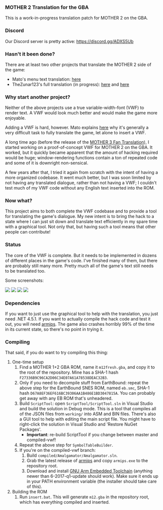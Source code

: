 ### MOTHER 2 Translation for the GBA
This is a work-in-progress translation patch for MOTHER 2 on the GBA.

### Discord
Our Discord server is pretty active: https://discord.gg/ADXS5Ub

### Hasn't it been done?
There are at least two other projects that translate the MOTHER 2 side of the game:
- Mato's menu text translation: [here](http://mother12.earthboundcentral.com/)
- TheZunar123's full translation (in progress): [here](http://earthboundcentral.com/forum/viewtopic.php?f=3&t=526) and [here](http://forum.starmen.net/forum/Games/Mother2/Mother-2-Fan-Translation/page/1/)

### Why start another project?
Neither of the above projects use a true variable-width-font (VWF) to render text. A VWF would look much better and would make the game more enjoyable.

Adding a VWF is hard, however. Mato explains [here](http://earthboundcentral.com/2011/04/a-look-at-the-mother-2-side/) why it's generally a very difficult task to fully translate the game, let alone to insert a VWF.

A long time ago (before the release of the [MOTHER 3 Fan Translation](http://mother3.fobby.net)), I started working on a proof-of-concept VWF for MOTHER 2 on the GBA. It worked, but it quickly became apparent that the amount of hacking required would be huge; window-rendering functions contain a ton of repeated code and some of it is downright non-sensical.

A few years after that, I tried it again from scratch with the intent of having a more organized codebase. It went much better, but I was soon limited by not having any translated dialogue, rather than not having a VWF; I couldn't test much of my VWF code without any English text inserted into the ROM.

### Now what?
This project aims to both complete the VWF codebase and to provide a tool for translating the game's dialogue. My new intent is to bring the hack to a state where I can just sit down and translate text efficiently in my spare time with a graphical tool. Not only that, but having such a tool means that other people can contribute!

### Status
The core of the VWF is complete. But it needs to be implemented in dozens of different places in the game's code. I've finished many of them, but there are probably still many more. Pretty much all of the game's text still needs to be translated too.

Some screenshots:

![](./screenshots/itshappening2.png) ![](./screenshots/itshappening4.png) ![](./screenshots/itshappening5.png) ![](./screenshots/m2-status2.png)

### Dependencies
If you want to just use the graphical tool to help with the translation, you just need .NET 4.5.1. If you want to actually compile the hack code and test it out, you will need [armips](https://github.com/Kingcom/armips). The game also crashes horribly 99% of the time in its current state, so there's no point in trying it.

### Compiling
That said, if you do want to try compiling this thing:

1. One-time setup
    1. Find a MOTHER 1+2 GBA ROM, name it `m12fresh.gba`, and copy it to the root of the repository. Mine has a SHA-1 hash `F27336B9C96CA2D06C34E07A61A78538DEAC32B3`.
    2. Only if you need to decompile stuff from EarthBound: repeat the above step for the EarthBound SNES ROM, named `eb.smc`, SHA-1 hash `D67A8EF36EF616BC39306AA1B486E1BD3047815A`. You can probably get away with any EB ROM that's unheadered.
    3. Build `ScriptTool`: open `ScriptTool/ScriptTool.sln` in Visual Studio and build the solution in Debug mode. This is a tool that compiles all of the JSON files from `working/` into ASM and BIN files. There's also a GUI tool to help with editing the main script file. You might have to right-click the solution in Visual Studio and 'Restore NuGet Packages'.
        * **Important**: re-build ScriptTool if you change between master and compiled-vwf!
    4. Repeat the above step for `SymbolTableBuilder`.
    5. If you're on the compiled-vwf branch:
        1. Build `compiled/Amalgamator/Amalgamator.sln`.
        2. Grab the latest release of [armips](https://github.com/Kingcom/armips/releases) and copy `armips.exe` to the repository root.
        3. Download and install [GNU Arm Embedded Toolchain](https://developer.arm.com/open-source/gnu-toolchain/gnu-rm/downloads) (anything newer than 6-2017-q1-update should work). Make sure it ends up in your PATH environment variable (the installer should take care of this).
2. Building the ROM
    1. Run `insert.bat`. This will generate `m12.gba` in the repository root, which has everything compiled and inserted.

